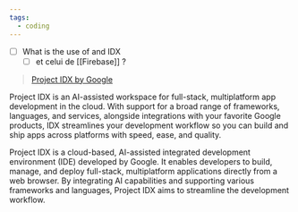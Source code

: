 ```yaml
---
tags:
  - coding
---
```

- [ ] What is the use of and IDX
	- [ ] et celui de [[Firebase]] ?

> [Project IDX by Google](https://idx.dev/) 

Project IDX is an AI-assisted workspace for full-stack, multiplatform app development in the cloud. With support for a broad range of frameworks, languages, and services, alongside integrations with your favorite Google products, IDX streamlines your development workflow so you can build and ship apps across platforms with speed, ease, and quality.

Project IDX is a cloud-based, AI-assisted integrated development environment (IDE) developed by Google. It enables developers to build, manage, and deploy full-stack, multiplatform applications directly from a web browser. By integrating AI capabilities and supporting various frameworks and languages, Project IDX aims to streamline the development workflow.


